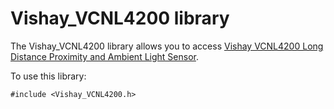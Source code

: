 # Vishay_VCNL4200 library

The Vishay_VCNL4200 library allows you to access [Vishay VCNL4200 Long Distance Proximity and Ambient Light Sensor](https://www.vishay.com/optical-sensors/list/product-84430/).

To use this library:

```
#include <Vishay_VCNL4200.h>
```
